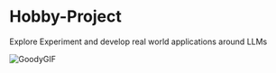# Hobby-Project
Explore Experiment and develop real world applications around LLMs  


![GoodyGIF](https://github.com/user-attachments/assets/7dac7642-0d28-4cf6-a0be-0227394d76c0)
